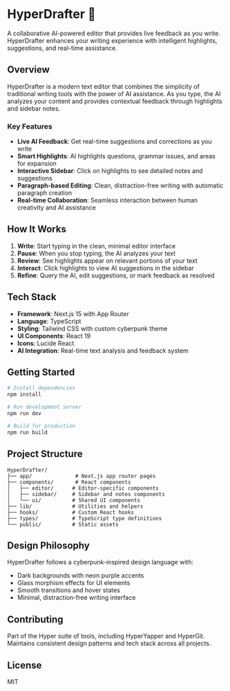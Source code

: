 # HyperDrafter 🚀

A collaborative AI-powered editor that provides live feedback as you write. HyperDrafter enhances your writing experience with intelligent highlights, suggestions, and real-time assistance.

## Overview

HyperDrafter is a modern text editor that combines the simplicity of traditional writing tools with the power of AI assistance. As you type, the AI analyzes your content and provides contextual feedback through highlights and sidebar notes.

### Key Features

- **Live AI Feedback**: Get real-time suggestions and corrections as you write
- **Smart Highlights**: AI highlights questions, grammar issues, and areas for expansion
- **Interactive Sidebar**: Click on highlights to see detailed notes and suggestions
- **Paragraph-based Editing**: Clean, distraction-free writing with automatic paragraph creation
- **Real-time Collaboration**: Seamless interaction between human creativity and AI assistance

## How It Works

1. **Write**: Start typing in the clean, minimal editor interface
2. **Pause**: When you stop typing, the AI analyzes your text
3. **Review**: See highlights appear on relevant portions of your text
4. **Interact**: Click highlights to view AI suggestions in the sidebar
5. **Refine**: Query the AI, edit suggestions, or mark feedback as resolved

## Tech Stack

- **Framework**: Next.js 15 with App Router
- **Language**: TypeScript
- **Styling**: Tailwind CSS with custom cyberpunk theme
- **UI Components**: React 19
- **Icons**: Lucide React
- **AI Integration**: Real-time text analysis and feedback system

## Getting Started

```bash
# Install dependencies
npm install

# Run development server
npm run dev

# Build for production
npm run build
```

## Project Structure

```
HyperDrafter/
├── app/              # Next.js app router pages
├── components/       # React components
│   ├── editor/      # Editor-specific components
│   ├── sidebar/     # Sidebar and notes components
│   └── ui/          # Shared UI components
├── lib/             # Utilities and helpers
├── hooks/           # Custom React hooks
├── types/           # TypeScript type definitions
└── public/          # Static assets
```

## Design Philosophy

HyperDrafter follows a cyberpunk-inspired design language with:
- Dark backgrounds with neon purple accents
- Glass morphism effects for UI elements
- Smooth transitions and hover states
- Minimal, distraction-free writing interface

## Contributing

Part of the Hyper suite of tools, including HyperYapper and HyperGit. Maintains consistent design patterns and tech stack across all projects.

## License

MIT

